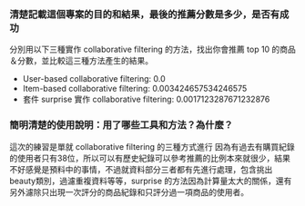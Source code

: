 ### 清楚記載這個專案的目的和結果，最後的推薦分數是多少，是否有成功
分別用以下三種實作 collaborative filtering 的方法，找出你會推薦 top 10 的商品＆分數，並比較這三種方法產生的結果。
- User-based collaborative filtering: 0.0
- Item-based collaborative filtering: 0.003424657534246575
- 套件 surprise 實作 collaborative filtering: 0.0017123287671232876

### 簡明清楚的使用說明：用了哪些工具和方法？為什麼？
這次的練習是單就 collaborative filtering 的三種方式進行
因為有過去有購買紀錄的使用者只有38位，所以可以有歷史紀錄可以參考推薦的比例本來就很少，結果不好感覺是預料中的事情，不過就資料部分三者都有先進行處理，包含挑出beauty類別，過濾重複資料等等，surprise 的方法因為計算量太大的關係，還有另外濾除只出現一次評分的商品紀錄和只評分過一項商品的使用者。
